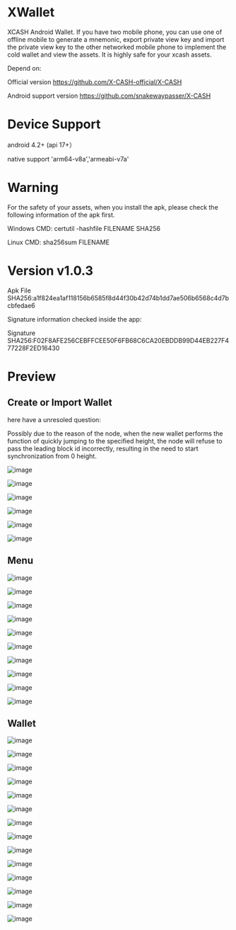 # XWallet

XCASH Android Wallet. If you have two mobile phone, you can use one of offline mobile to generate a mnemonic, export private view key and import the private view key to the other networked mobile phone to implement the cold wallet and view the assets. It is highly safe for your xcash assets.

Depend on:

Official version  https://github.com/X-CASH-official/X-CASH

Android support version  https://github.com/snakewaypasser/X-CASH

# Device Support

android 4.2+ (api 17+）

native support  'arm64-v8a','armeabi-v7a'

# Warning

For the safety of your assets, when you install the apk, please check the following information of the apk first.

Windows CMD: certutil -hashfile FILENAME SHA256

Linux CMD: sha256sum FILENAME

# Version v1.0.3

Apk File SHA256:a1f824ea1af118156b6585f8d44f30b42d74b1dd7ae506b6568c4d7bcbfedae6

Signature information checked inside the app:

Signature SHA256:F02F8AFE256CEBFFCEE50F6FB68C6CA20EBDDB99D44EB227F477228F2ED16430

# Preview

## Create or Import Wallet

here have a unresoled question:

Possibly due to the reason of the node, when the new wallet performs the function of quickly jumping to the specified height, the node will refuse to pass the leading block id incorrectly, resulting in the need to start synchronization from 0 height.


![image](https://github.com/snakewaypasser/xwallet/blob/master/preview/1.png)

![image](https://github.com/snakewaypasser/xwallet/blob/master/preview/2.png)

![image](https://github.com/snakewaypasser/xwallet/blob/master/preview/3.png)

![image](https://github.com/snakewaypasser/xwallet/blob/master/preview/4.png)

![image](https://github.com/snakewaypasser/xwallet/blob/master/preview/5.png)

![image](https://github.com/snakewaypasser/xwallet/blob/master/preview/6.png)


## Menu


![image](https://github.com/snakewaypasser/xwallet/blob/master/preview/7.png)

![image](https://github.com/snakewaypasser/xwallet/blob/master/preview/8.png)

![image](https://github.com/snakewaypasser/xwallet/blob/master/preview/9.png)

![image](https://github.com/snakewaypasser/xwallet/blob/master/preview/10.png)

![image](https://github.com/snakewaypasser/xwallet/blob/master/preview/11.png)

![image](https://github.com/snakewaypasser/xwallet/blob/master/preview/12.png)

![image](https://github.com/snakewaypasser/xwallet/blob/master/preview/13.png)

![image](https://github.com/snakewaypasser/xwallet/blob/master/preview/14.png)

![image](https://github.com/snakewaypasser/xwallet/blob/master/preview/15.png)

![image](https://github.com/snakewaypasser/xwallet/blob/master/preview/16.png)


## Wallet


![image](https://github.com/snakewaypasser/xwallet/blob/master/preview/17.png)

![image](https://github.com/snakewaypasser/xwallet/blob/master/preview/18.png)

![image](https://github.com/snakewaypasser/xwallet/blob/master/preview/19.png)

![image](https://github.com/snakewaypasser/xwallet/blob/master/preview/20.png)

![image](https://github.com/snakewaypasser/xwallet/blob/master/preview/21.png)

![image](https://github.com/snakewaypasser/xwallet/blob/master/preview/22.png)

![image](https://github.com/snakewaypasser/xwallet/blob/master/preview/23.png)

![image](https://github.com/snakewaypasser/xwallet/blob/master/preview/24.png)

![image](https://github.com/snakewaypasser/xwallet/blob/master/preview/25.png)

![image](https://github.com/snakewaypasser/xwallet/blob/master/preview/26.png)

![image](https://github.com/snakewaypasser/xwallet/blob/master/preview/27.png)

![image](https://github.com/snakewaypasser/xwallet/blob/master/preview/28.png)

![image](https://github.com/snakewaypasser/xwallet/blob/master/preview/29.png)

![image](https://github.com/snakewaypasser/xwallet/blob/master/preview/30.png)

